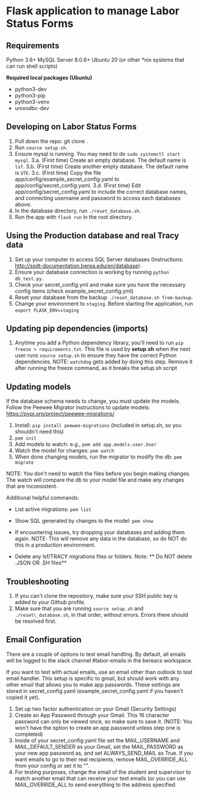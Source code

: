 # Flask application to manage Labor Status Forms

## Requirements
Python 3.6+ 
MySQL Server 8.0.6+
Ubuntu 20 (or other *nix systems that can run shell scripts)


**Required local packages (Ubuntu)**
 * python3-dev
 * python3-pip
 * python3-venv
 * unixodbc-dev

## Developing on Labor Status Forms
1. Pull down the repo: git clone <URL>.
2. Run ```source setup.sh```.
3. Ensure mysql is running. You may need to do ```sudo systemctl start mysql```.
3.a. (First time) Create an empty database. The default name is ```lsf```.
3.b. (First time) Create another empty database. The default name is ```UTE```.
3.c. (First time) Copy the file app/config/example_secret_config.yaml to app/config/secret_config.yaml.
3.d. (First time) Edit app/config/secret_config.yaml to include the correct database names, and connecting username and password to access each databases above.
4. In the database directory, run ```./reset_database.sh```.
5. Run the app with ```flask run``` in the root directory.

## Using the Production database and real Tracy data
1. Set up your computer to access SQL Server databases (Instructions: http://ssdt-documentation.berea.edu/en/database).
2. Ensure your database connection is working by running ```python db_test.py```.
3. Check your secret_config.yml and make sure you have the necessary config items (check example_secret_config.yml)
4. Reset your database from the backup ```./reset_database.sh from-backup```.
5. Change your environment to ```staging```. Before starting the application, run ```export FLASK_ENV=staging```

## Updating pip dependencies (imports)
1. Anytime you add a Python dependency library, you'll need to run ```pip freeze > requirements.txt```. This file is used by **setup.sh** when the next user runs ```source setup.sh``` to ensure they have the correct Python dependencies.
NOTE: ```watchdog``` gets added by doing this step. Remove it after running the freeze command, as it breaks the setup.sh script

## Updating models
If the database schema needs to change, you must update the models. Follow the Peewee Migrator instructions to update models: https://pypi.org/project/peewee-migrations/

1. Install: ```pip install peewee-migrations``` (included in setup.sh, so you shouldn't need this)
2. ```pem init```
3. Add models to watch: e.g., ```pem add app.models.user.User```
4. Watch the model for changes: ```pem watch```
5. When done changing models, run the migrator to modify the db: ```pem migrate```

NOTE: You don't need to watch the files before you begin making changes.
The watch will compare the db to your model file and make any changes that are inconsistent.

Additional helpful commands:
- List active migrations: ```pem list```
- Show SQL generated by changes to the model: ```pem show```

- If encountering issues, try dropping your databases and adding them again. NOTE: This will remove any data in the database, so do NOT do this in a production environment.
- Delete any lsf/TRACY migrations files or folders. Note: ** Do NOT delete .JSON OR .SH files**

## Troubleshooting
1. If you can't clone the repository, make sure your SSH public key is added to your Github profile.
2. Make sure that you are running `source setup.sh` and `./reset\_database.sh`, in that order, without errors. Errors there should be resolved first.

## Email Configuration
There are a couple of options to test email handling. By default, all emails will be logged to the slack channel #labor-emails in the bereacs workspace.

If you want to test with actual emails, use an email other than outlook to test email handler. This setup is specific to gmail, but should work with any other email that allows you to make app passwords. These settings are stored in secret_config.yaml (example_secret_config.yaml if you haven't copied it yet). 

1. Set up two factor authentication on your Gmail (Security Settings)
2. Create an App Password through your Gmail. This 16 character password can only be viewed once, so make sure to save it. (NOTE: You won't have the option to create an app password unless step one is completed)
3. Inside of your secret_config.yaml file set the MAIL_USERNAME and MAIL_DEFAULT_SENDER as your Gmail, set the MAIL_PASSWORD as your new app password as, and set ALWAYS_SEND_MAIL as True. If you want emails to go to their real recipients, remove MAIL_OVERRIDE_ALL from your config or set it to "".
4. For testing purposes, change the email of the student and supervisor to match another email that can receive your test emails (or you can use MAIL_OVERRIDE_ALL to send everything to the address specified.
